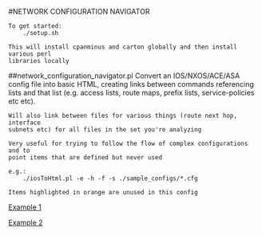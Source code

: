 #NETWORK CONFIGURATION NAVIGATOR

	To get started:
		./setup.sh   

	This will install cpanminus and carton globally and then install various perl 
	libraries locally

##network_configuration_navigator.pl
	Convert an IOS/NXOS/ACE/ASA config file into basic HTML, creating links 
	between commands referencing lists and that list (e.g. access lists, 
	route maps, prefix lists, service-policies etc etc).
	
	Will also link between files for various things (route next hop, interface
	subnets etc) for all files in the set you're analyzing

	Very useful for trying to follow the flow of complex configurations and to
	point items that are defined but never used

	e.g.:
		./iosToHtml.pl -e -h -f -s ./sample_configs/*.cfg
		
	Items highlighted in orange are unused in this config
	
[Example 1](http://htmlpreview.github.com/?https://github.com/jlmcgraw/network_configuration_navigator/blob/master/examples/html_test_case_1.cfg.html)
	
[Example 2](http://htmlpreview.github.com/?https://github.com/jlmcgraw/network_configuration_navigator/blob/master/examples/html_test_case_10.cfg.html)
